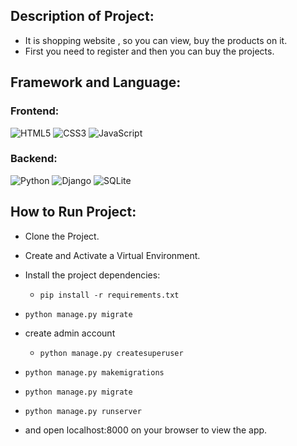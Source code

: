 ## Description of Project:
* It is shopping website , so you can view, buy the products on it.
* First you need to register and then you can buy the projects.

## Framework and Language:
### Frontend:
![HTML5](https://img.shields.io/badge/html5-%23E34F26.svg?style=plastic&logo=html5&logoColor=white)
![CSS3](https://img.shields.io/badge/css3-%231572B6.svg?style=plastic&logo=css3&logoColor=white)
![JavaScript](https://img.shields.io/badge/javascript-%23323330.svg?style=plastic&logo=javascript&logoColor=%23F7DF1E)

### Backend: 
![Python](https://img.shields.io/badge/python-3670A0?style=plastic&logo=python&logoColor=ffdd54)
![Django](https://img.shields.io/badge/django-%23092E20.svg?style=plastic&logo=django&logoColor=white)
![SQLite](https://img.shields.io/badge/sqlite-%2307405e.svg?style=plastic&logo=sqlite&logoColor=white)


## How to Run Project:
* Clone the Project.
* Create and Activate a Virtual Environment.
* Install the project dependencies:
    * `pip install -r requirements.txt`
* `python manage.py migrate`
* create admin account

    * `python manage.py createsuperuser`

* `python manage.py makemigrations` 
* `python manage.py migrate`
* `python manage.py runserver`

* and open localhost:8000 on your browser to view the app.    
    
